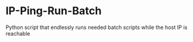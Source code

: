 # IP-Ping-Run-Batch
Python script that endlessly runs needed batch scripts while the host IP is reachable
